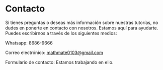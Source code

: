 # Contacto

Si tienes preguntas o deseas más información sobre nuestras tutorías, no dudes en ponerte en contacto con nosotros. Estamos aquí para ayudarte. Puedes escribirnos a través de los siguientes medios:

Whatsapp: 8686-9666

Correo electrónico: mathmate0103@gmail.com 

Formulario de contacto: Estamos trabajando en ello. 
